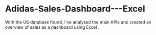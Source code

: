# Adidas-Sales-Dashboard---Excel
With the US database found, I've analysed the main KPIs and created an overview of sales as a dashboard using Excel
.
